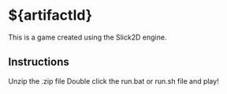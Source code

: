 ${artifactId}
=============

This is a game created using the Slick2D engine.

Instructions
------------
Unzip the .zip file
Double click the run.bat or run.sh file and play!